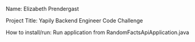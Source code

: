 Name: Elizabeth Prendergast  

Project Title: Yapily Backend Engineer Code Challenge  

How to install/run: Run application from RandomFactsApiApplication.java  
